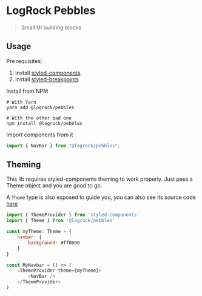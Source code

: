 # LogRock Pebbles

> Small UI building blocks

## Usage

Pre requisites:

1. install [styled-components](https://styled-components.com/docs/basics#installation).
2. install [styled-breakpoints](https://www.npmjs.com/package/styled-breakpoints)

Install from NPM

```console
# With Yarn
yarn add @logrock/pebbles

# With the other bad one
npm install @logrock/pebbles
```

Import components from it

```javascript
import { NavBar } from "@logrock/pebbles";
```

## Theming

This lib requires styled-components theming to work properly. Just pass a Theme object and you are good to go.

A `Theme` type is also exposed to guide you, you can also see its source code [here](https://github.com/LogRock/pebbles/blob/main/src/types/theme.ts)

```javascript
import { ThemeProvider } from 'styled-components'
import { Theme } from '@logrock/pebbles'

const myTheme: Theme = {
    navbar: {
        background: #ff0000
    }
}

const MyNavbar = () => (
    <ThemeProvider theme={myTheme}>
        <NavBar />
    </ThemeProvider>
)
```
